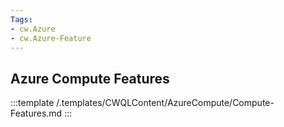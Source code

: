 ```yaml
---
Tags:
- cw.Azure
- cw.Azure-Feature
---
```


## Azure Compute Features

:::template /.templates/CWQLContent/AzureCompute/Compute-Features.md
:::
